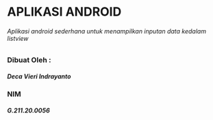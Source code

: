 # APLIKASI ANDROID
###### Aplikasi android sederhana untuk menampilkan inputan data kedalam listview

### Dibuat Oleh :
##### Deca Vieri Indrayanto
### NIM
##### G.211.20.0056